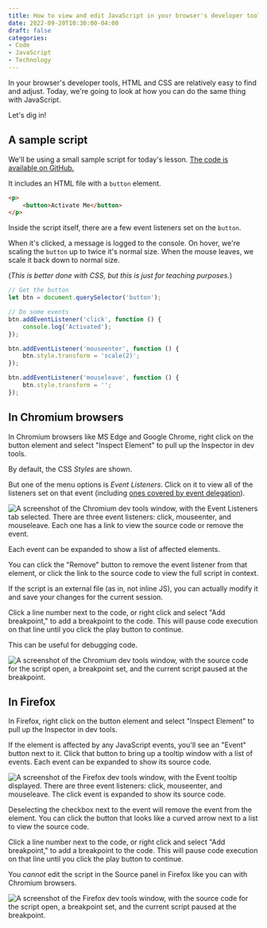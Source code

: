 ```yaml
---
title: How to view and edit JavaScript in your browser's developer tools
date: 2022-09-20T10:30:00-04:00
draft: false
categories:
- Code
- JavaScript
- Technology
---
```


In your browser's developer tools, HTML and CSS are relatively easy to find and adjust. Today, we're going to look at how you can do the same thing with JavaScript.

Let's dig in!

## A sample script

We'll be using a small sample script for today's lesson. [The code is available on GitHub.](https://gist.github.com/cferdinandi/3fea0c4576e98ea84b1d06faf3a10b86)

It includes an HTML file with a `button` element.

```html
<p>
	<button>Activate Me</button>
</p>
```

Inside the script itself, there are a few event listeners set on the `button`.

When it's clicked, a message is logged to the console. On hover, we're scaling the `button` up to twice it's normal size. When the mouse leaves, we scale it back down to normal size.

(_This is better done with CSS, but this is just for teaching purposes._)

```js
// Get the button
let btn = document.querySelector('button');

// Do some events
btn.addEventListener('click', function () {
	console.log('Activated');
});

btn.addEventListener('mouseenter', function () {
	btn.style.transform = 'scale(2)';
});

btn.addEventListener('mouseleave', function () {
	btn.style.transform = '';
});
```

## In Chromium browsers

In Chromium browsers like MS Edge and Google Chrome, right click on the button element and select "Inspect Element" to pull up the Inspector in dev tools.

By default, the CSS _Styles_ are shown. 

But one of the menu options is _Event Listeners_. Click on it to view all of the listeners set on that event (including [ones covered by event delegation](https://gomakethings.com/listening-for-events-on-multiple-elements-using-javascript-event-delegation/)).

<img alt="A screenshot of the Chromium dev tools window, with the Event Listeners tab selected. There are three event listeners: click, mouseenter, and mouseleave. Each one has a link to view the source code or remove the event." src="/img/articles/js-dev-tools-1-chrome.png">

Each event can be expanded to show a list of affected elements.

You can click the "Remove" button to remove the event listener from that element, or click the link to the source code to view the full script in context.

If the script is an external file (as in, not inline JS), you can actually modify it and save your changes for the current session.

Click a line number next to the code, or right click and select "Add breakpoint," to add a breakpoint to the code. This will pause code execution on that line until you click the play button to continue.

This can be useful for debugging code.

<img alt="A screenshot of the Chromium dev tools window, with the source code for the script open, a breakpoint set, and the current script paused at the breakpoint." src="/img/articles/js-dev-tools-2-chrome.png">

## In Firefox

In Firefox, right click on the button element and select "Inspect Element" to pull up the Inspector in dev tools.

If the element is affected by any JavaScript events, you'll see an "Event" button next to it. Click that button to bring up a tooltip window with a list of events. Each event can be expanded to show its source code.

<img alt="A screenshot of the Firefox dev tools window, with the Event tooltip displayed. There are three event listeners: click, mouseenter, and mouseleave. The click event is expanded to show its source code." src="/img/articles/js-dev-tools-1-ff.png">

Deselecting the checkbox next to the event will remove the event from the element. You can click the button that looks like a curved arrow next to a list to view the source code.

Click a line number next to the code, or right click and select "Add breakpoint," to add a breakpoint to the code. This will pause code execution on that line until you click the play button to continue.

You _cannot_ edit the script in the Source panel in Firefox like you can with Chromium browsers.

<img alt="A screenshot of the Firefox dev tools window, with the source code for the script open, a breakpoint set, and the current script paused at the breakpoint." src="/img/articles/js-dev-tools-2-chrome.png">